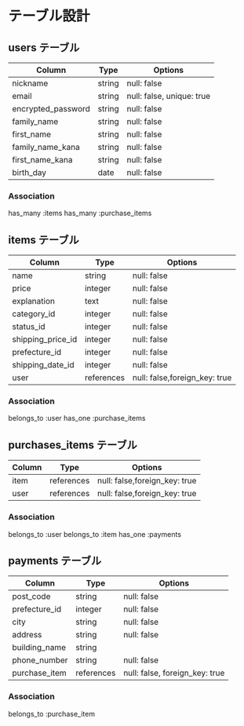 # テーブル設計

## users テーブル
| Column             | Type   | Options                   |
| ------------------ | ------ | ------------------------- |
| nickname           | string | null: false               |
| email              | string | null: false, unique: true |
| encrypted_password | string | null: false               |
| family_name        | string | null: false               |
| first_name         | string | null: false               |
| family_name_kana   | string | null: false               |
| first_name_kana    | string | null: false               |
| birth_day          | date   | null: false               |

### Association
has_many :items 
has_many :purchase_items


## items テーブル
| Column             | Type       | Options                       |
| ------------------ | ---------- | ----------------------------- |
| name               | string     | null: false                   |
| price              | integer    | null: false                   |
| explanation        | text       | null: false                   |
| category_id        | integer    | null: false                   |
| status_id          | integer    | null: false                   |
| shipping_price_id  | integer    | null: false                   |
| prefecture_id      | integer    | null: false                   |
| shipping_date_id   | integer    | null: false                   |
| user               | references | null: false,foreign_key: true |

### Association
belongs_to :user
has_one :purchase_items


## purchases_items テーブル
| Column             | Type       | Options                       |
| ------------------ | -----------| ----------------------------- |
| item               | references | null: false,foreign_key: true |
| user               | references | null: false,foreign_key: true |

### Association
belongs_to :user
belongs_to :item
has_one :payments


## payments テーブル
| Column             | Type       | Options                        |
| ------------------ | ---------- | ------------------------------ |
| post_code          | string     | null: false                    |
| prefecture_id      | integer    | null: false                    |
| city               | string     | null: false                    |
| address            | string     | null: false                    |
| building_name      | string     |                                |
| phone_number       | string     | null: false                    |
| purchase_item      | references | null: false, foreign_key: true |

### Association
belongs_to :purchase_item